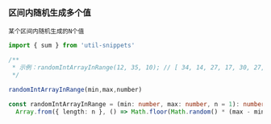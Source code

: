 ### 区间内随机生成多个值

`某个区间内随机生成的N个值`

<template>
    <b>使用</b>
</template>

```ts
import { sum } from 'util-snippets'

/**
 * 示例：randomIntArrayInRange(12, 35, 10); // [ 34, 14, 27, 17, 30, 27, 20, 26, 21, 14 ]
 */

randomIntArrayInRange(min,max,number) 

```

<template>
    <b>代码</b>
</template>

```ts
const randomIntArrayInRange = (min: number, max: number, n = 1): number[] =>
  Array.from({ length: n }, () => Math.floor(Math.random() * (max - min + 1)) + min);

```


<style>
    b {
        color: #3eaf7c;
    }
</style>

